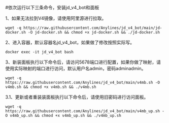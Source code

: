 #依次运行以下三条命令，安装jd_v4_bot和面板


1、如果无法拉到V4镜像，请使用阿里源进行拉取。

    wget -q https://raw.githubusercontent.com/Anylines/jd_v4_bot/main/jd-docker.sh -O jd-docker.sh && chmod +x jd-docker.sh && ./jd-docker.sh

   
2、进入容器，默认容器名jd_v4_bot，如果做了修改按照实际写。

    docker exec -it jd_v4_bot bash 
    
 
3、新装面板执行以下命令后，请访问5678端口进行配置，如果你做了映射，请使用实际映射的端口进行访问，默认用户名admin，密码adminadmin。
 
    wget -q https://raw.githubusercontent.com/Anylines/jd_v4_bot/main/v4mb.sh -O v4mb.sh && chmod +x v4mb.sh && ./v4mb.sh
    

3.1、更新或者重装装面板执行以下命令后，请使用旧密码进行访问面板。

    wget -q https://raw.githubusercontent.com/Anylines/jd_v4_bot/main/v4mb_up.sh -O v4mb_up.sh && chmod +x v4mb_up.sh && ./v4mb_up.sh
